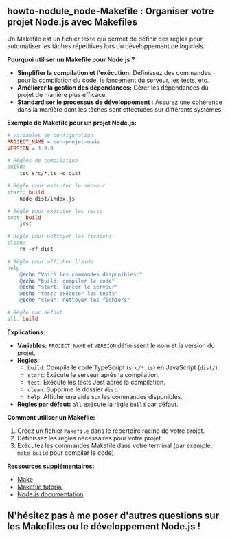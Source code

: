 ##  howto-nodule_node-Makefile : Organiser votre projet Node.js avec Makefiles

Un Makefile est un fichier texte qui permet de définir des règles pour automatiser les tâches répétitives lors du développement de logiciels. 

**Pourquoi utiliser un Makefile pour Node.js ?**

* **Simplifier la compilation et l'exécution:** Définissez des commandes pour la compilation du code, le lancement du serveur, les tests, etc.
* **Améliorer la gestion des dépendances:** Gérer les dépendances du projet de manière plus efficace.
* **Standardiser le processus de développement :** Assurez une cohérence dans la manière dont les tâches sont effectuées sur différents systèmes.

**Exemple de Makefile pour un projet Node.js:**

```makefile
# Variables de configuration
PROJECT_NAME = mon-projet-node
VERSION = 1.0.0

# Règles de compilation
build:
	tsc src/*.ts -o dist

# Règle pour exécuter le serveur
start: build
	node dist/index.js

# Règle pour exécuter les tests
test: build
	jest

# Règle pour nettoyer les fichiers
clean:
	rm -rf dist

# Règle pour afficher l'aide
help:
	@echo "Voici les commandes disponibles:"
	@echo "build: compiler le code"
	@echo "start: lancer le serveur"
	@echo "test: exécuter les tests"
	@echo "clean: nettoyer les fichiers"

# Règle par défaut
all: build
```

**Explications:**

* **Variables:** `PROJECT_NAME` et `VERSION` définissent le nom et la version du projet.
* **Règles:**
    * `build`: Compile le code TypeScript (`src/*.ts`) en JavaScript (`dist/`).
    * `start`: Exécute le serveur après la compilation.
    * `test`: Exécute les tests Jest après la compilation.
    * `clean`: Supprime le dossier `dist`.
    * `help`: Affiche une aide sur les commandes disponibles.
* **Règles par défaut:** `all` exécute la règle `build` par défaut.

**Comment utiliser un Makefile:**

1. Créez un fichier `Makefile` dans le répertoire racine de votre projet.
2. Définissez les règles nécessaires pour votre projet.
3. Exécutez les commandes Makefile dans votre terminal (par exemple, `make build` pour compiler le code).


**Ressources supplémentaires:**

* [Make](https://www.gnu.org/software/make/manual/make.html)
* [Makefile tutorial](https://www.tutorialspoint.com/make/index.htm)
* [Node.js documentation](https://nodejs.org/en/docs/)

##  N'hésitez pas à me poser d'autres questions sur les Makefiles ou le développement Node.js !



